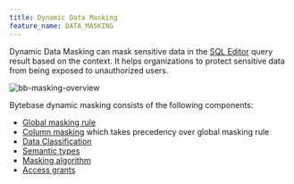 ```yaml
---
title: Dynamic Data Masking
feature_name: DATA_MASKING
---
```


<TutorialBlock url="/docs/tutorials/data-masking" title="Step-by-Step Guide to Data Masking" />

Dynamic Data Masking can mask sensitive data in the [SQL Editor](/docs/sql-editor/overview) query result based on the context. It helps
organizations to protect sensitive data from being exposed to unauthorized users.

![bb-masking-overview](/content/docs/security/data-masking/bb-masking-overview.webp)

Bytebase dynamic masking consists of the following components:

- [Global masking rule](../global-masking-rule)
- [Column masking](../column-masking) which takes precedency over global masking rule
- [Data Classification](../data-classification)
- [Semantic types](../semantic-types)
- [Masking algorithm](../masking-algorithm)
- [Access grants](../access-unmasked-data)
